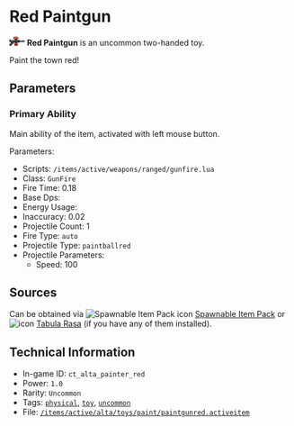 # Red Paintgun

<img src="https://raw.githubusercontent.com/Ceterai/Enternia/main/items/active/alta/toys/paint/paintgunred.png" alt="Red Paintgun icon" loading="lazy" width="auto" height="16px"/> **Red Paintgun** is an uncommon two-handed toy.

Paint the town red!

## Parameters

### Primary Ability

Main ability of the item, activated with left mouse button.

Parameters:

- Scripts:  `/items/active/weapons/ranged/gunfire.lua`
- Class: `GunFire`
- Fire Time: 0.18
- Base Dps:
- Energy Usage:
- Inaccuracy: 0.02
- Projectile Count: 1
- Fire Type: `auto`
- Projectile Type: `paintballred`
- Projectile Parameters:
  - Speed: 100

## Sources

Can be obtained via <img src="https://raw.githubusercontent.com/Silverfeelin/Starbound-SpawnableItemPack/master/interface/sip/iconSmall.png" alt="Spawnable Item Pack icon" width="18" height="14"/> [Spawnable Item Pack](https://steamcommunity.com/sharedfiles/filedetails/?id=733665104) or <img src="https://steamuserimages-a.akamaihd.net/ugc/263843960696222713/3EC9A7C005541F7D577EBCB8C5736B4EFC9973D6/" alt="icon" width="8" height="12"/> [Tabula Rasa](https://community.playstarbound.com/resources/the-tabula-rasa.3222/) (if you have any of them installed).

## Technical Information

- In-game ID: `ct_alta_painter_red`
- Power: `1.0`
- Rarity: `Uncommon`
- Tags: [`physical`](https://ceterai.github.io/MyEnternia/Wiki/Tags/Physical), [`toy`](https://ceterai.github.io/MyEnternia/Wiki/Tags/Toy), [`uncommon`](https://ceterai.github.io/MyEnternia/Wiki/Tags/Uncommon)
- File: [`/items/active/alta/toys/paint/paintgunred.activeitem`](https://github.com/Ceterai/Enternia/blob/main/items/active/alta/toys/paint/paintgunred.activeitem)
